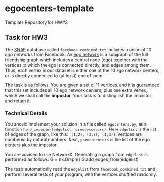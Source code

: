 # egocenters-template
Template Repository for HW#3

## Task for HW3

The [SNAP](https://snap.stanford.edu/data/egonets-Facebook.html) database called `facebook_combined.txt` includes a union of 10 *ego networks* from Facebook. An [ego network](http://www.analytictech.com/networks/egonet.htm) is a subgraph of the full friendship graph which includes a central node (ego) together with the vertices to which the ego is connected directly, and edges among them. Thus, each vertex in our dataset is either one of the 10 ego network centers, or is directly connected to (at least) one of them.

The task is as follows. You are given a set of 11 vertices, and it is guaranteed that this set includes all 10 ego network centers, plus one extra vertex, which we shall call the **impostor**. Your task is to distinguish the impostor and return it.

### Technical Details

You should implement your solution in a file called `egocenters.py`, as a function `find_impostor(edgelist, pseudocenters)`. Here `edgelist` is the list of edges of the graph, like this: `[(1,2), (3,5), (1,3)]`. Vertices are numbered by natural numbers. Next, `pseudocenters` is the list of the ego centers plus the impostor.

You are advised to use NetworkX. Generating a graph from `edgelist` is performed as follows:
    G = nx.Graph()
    G.add_edges_from(edgelist)
 
 The tests automatically read the `edgelist` from `facebook_combined.txt` and perform several tests of your program, with the vertices shuffled randomly.
